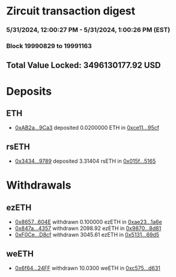 # Zircuit transaction digest
### 5/31/2024, 12:00:27 PM - 5/31/2024, 1:00:26 PM (EST)
### Block 19990829 to 19991163

## Total Value Locked: 3496130177.92 USD

# Deposits
## ETH
- [0xAB2a...9Ca3](https://etherscan.io/address/0xAB2aE2A7E0Ad6ec4EbE01373499382116d5A9Ca3) deposited 0.0200000 ETH in [0xce11...95cf](https://etherscan.io/tx/0xAB2aE2A7E0Ad6ec4EbE01373499382116d5A9Ca3)
## rsETH
- [0x3434...9789](https://etherscan.io/address/0x34349c5569e7B846c3558961552D2202760A9789) deposited 3.31404 rsETH in [0x015f...5165](https://etherscan.io/tx/0x34349c5569e7B846c3558961552D2202760A9789)
# Withdrawals
## ezETH
- [0x8657...604E](https://etherscan.io/address/0x865704216d90C7624a4e5c9851f89f6919A3604E) withdrawn 0.100000 ezETH in [0xae23...1a6e](https://etherscan.io/tx/0x865704216d90C7624a4e5c9851f89f6919A3604E)
- [0x847a...4357](https://etherscan.io/address/0x847aA28551516B76E6aCAE980CD9b5dfa3E14357) withdrawn 2098.92 ezETH in [0x9870...8d81](https://etherscan.io/tx/0x847aA28551516B76E6aCAE980CD9b5dfa3E14357)
- [0xF0Ce...D8cf](https://etherscan.io/address/0xF0CeEB8AeA724dacd5ceCDB8e4d4C06F63a7D8cf) withdrawn 3045.61 ezETH in [0x5131...69d5](https://etherscan.io/tx/0xF0CeEB8AeA724dacd5ceCDB8e4d4C06F63a7D8cf)
## weETH
- [0x6f64...24FF](https://etherscan.io/address/0x6f644D1d3E5Bec19a67021a604aB151CBCc824FF) withdrawn 10.0300 weETH in [0xc575...d631](https://etherscan.io/tx/0x6f644D1d3E5Bec19a67021a604aB151CBCc824FF)
